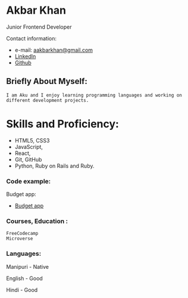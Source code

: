 # Akbar Khan

Junior Frontend Developer

Contact information:
 - e-mail: aakbarkhan@gmail.com
 - [LinkedIn](https://www.linkedin.com/in/akbar-khan-b57709182/)
 - [Github](https://github.com/aakbarkhan)

## Briefly About Myself:

    I am Aku and I enjoy learning programming languages and working on different development projects.



# Skills and Proficiency:
 * HTML5, CSS3
 * JavaScript,
 * React,
 * Git, GitHub
 * Python, Ruby on Rails and Ruby.


### Code example:

Budget app:

- [Budget app](https://github.com/aakbarkhan/budget-app)

### Courses, Education :
    FreeCodecamp
    Microverse

### Languages:
Manipuri - Native

English - Good

Hindi - Good

